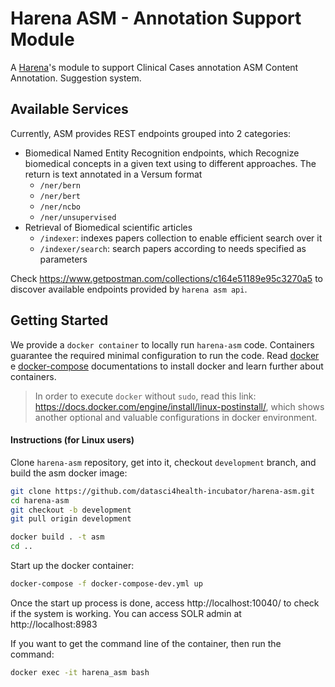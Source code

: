 # Harena ASM - Annotation Support Module

A [Harena](https://github.com/harena-lab)'s module to support Clinical Cases annotation
ASM Content Annotation. Suggestion system. 

## Available Services

Currently, ASM provides REST endpoints grouped into 2 categories:
- Biomedical Named Entity Recognition endpoints, which Recognize biomedical concepts in a given text using to different approaches. The return is text annotated in a Versum format
  - `/ner/bern`
  - `/ner/bert`
  - `/ner/ncbo`
  - `/ner/unsupervised` 
- Retrieval of Biomedical scientific articles
  - `/indexer`: indexes papers collection to enable efficient search over it
  - `/indexer/search`: search papers according to needs specified as parameters


Check https://www.getpostman.com/collections/c164e51189e95c3270a5 to discover available endpoints provided by `harena asm api`.

<!-- Papers collection is from http://www.trec-cds.org/2014.html. 

The collection is automatically downloaded through the installation process (`docker-compose` command) -->

## Getting Started

We provide a `docker container` to locally run `harena-asm` code. Containers guarantee the required minimal configuration to run the code. Read [docker](https://docs.docker.com/install/) e [docker-compose](https://docs.docker.com/compose/install/) documentations to install docker and learn further about containers.

> In order to execute `docker` without `sudo`, read this link: https://docs.docker.com/engine/install/linux-postinstall/, which shows another optional and valuable configurations in docker environment.

#### Instructions (for Linux users)

Clone `harena-asm` repository, get into it, checkout `development` branch, and build the asm docker image:

```bash
git clone https://github.com/datasci4health-incubator/harena-asm.git
cd harena-asm
git checkout -b development
git pull origin development

docker build . -t asm
cd ..
```

Start up the docker container:

```bash
docker-compose -f docker-compose-dev.yml up
```

Once the start up process is done, access http://localhost:10040/ to check if the system is working. You can access SOLR admin at http://localhost:8983


If you want to get the command line of the container, then run the command:

```bash
docker exec -it harena_asm bash
```

<!-- As the start process is done, you must access the following endpoint in order to index the papers:  

```buildoutcfg
GET http://localhost:5000/indexer 
``` -->
